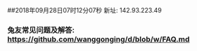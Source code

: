 ##2018年09月28日07时12分07秒 新址: 142.93.223.49
### 兔友常见问题及解答: https://github.com/wanggonging/d/blob/w/FAQ.md

